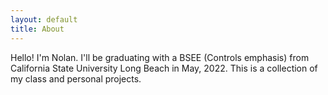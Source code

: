 ```yaml
---
layout: default
title: About
---
```


Hello! I'm Nolan. I'll be graduating with a BSEE (Controls emphasis) from California State University Long Beach in May, 2022. This is a collection of my class and personal projects. 
